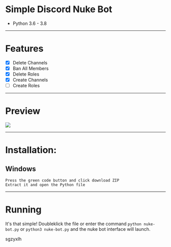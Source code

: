 # Simple Discord Nuke Bot
* Python 3.6 - 3.8
***
# Features
 - [x] Delete Channels
 - [x] Ban All Members
 - [x] Delete Roles
 - [x] Create Channels
 - [ ] Create Roles

***
# Preview
![](https://media.discordapp.net/attachments/744606263811506176/798978368510885928/unknown.png?width=452&height=567)

***
# Installation:

## Windows
```console
Press the green code button and click download ZIP
Extract it and open the Python file
```

***
# Running
It's that simple! Doubleklick the file or enter the command `python nuke-bot.py` or `python3 nuke-bot.py` and the nuke bot interface will launch.

sgzyxlh